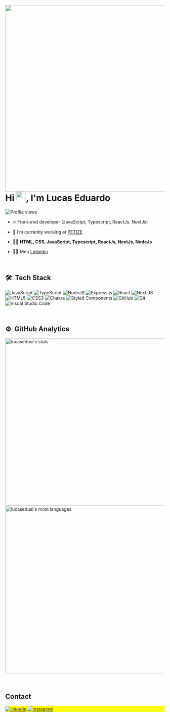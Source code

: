 <img align="right" height="590em" src="https://raw.githubusercontent.com/gist/Lucasedusi/b41079cadbbd150dc15c23d3cd518f47/raw/00a17f63eb9e94a829458a78efbdf05384f4ee1e/card_github.svg"/>

<h1 align="left">Hi <img src="https://raw.githubusercontent.com/kaueMarques/kaueMarques/master/hi.gif" height="30px">, I'm Lucas Eduardo</h1>

<p align="left"> <img src="https://komarev.com/ghpvc/?username=lucasedusi&color=yellow" alt="Profile views" /> </p>

- 🔥 Front-end developer (JavaScript, Typescript, ReactJs, NextJs)

- 🔭 I’m currently working at [PETIZE](https://www.linkedin.com/company/petize)

- 👨‍💻 **HTML, CSS, JavaScript, Typescript, ReactJs, NextJs, NodeJs**

- 👨‍💻 Meu [Linkedin](https://www.linkedin.com/in/lucas-eduardo-pereira-andrade-8224751b2/)



<br>

## 🛠 &nbsp;Tech Stack

![JavaScript](https://img.shields.io/badge/javascript-%23323330.svg?style=for-the-badge&logo=javascript&logoColor=%23F7DF1E)
![TypeScript](https://img.shields.io/badge/typescript-%23007ACC.svg?style=for-the-badge&logo=typescript&logoColor=white)
![NodeJS](https://img.shields.io/badge/node.js-6DA55F?style=for-the-badge&logo=node.js&logoColor=white)
![Express.js](https://img.shields.io/badge/express.js-%23404d59.svg?style=for-the-badge&logo=express&logoColor=%2361DAFB)
![React](https://img.shields.io/badge/react-%2320232a.svg?style=for-the-badge&logo=react&logoColor=%2361DAFB)
![Next JS](https://img.shields.io/badge/Next-black?style=for-the-badge&logo=next.js&logoColor=white)
![HTML5](https://img.shields.io/badge/html5-%23E34F26.svg?style=for-the-badge&logo=html5&logoColor=white)
![CSS3](https://img.shields.io/badge/css3-%231572B6.svg?style=for-the-badge&logo=css3&logoColor=white)
![Chakra](https://img.shields.io/badge/chakra-%234ED1C5.svg?style=for-the-badge&logo=chakraui&logoColor=white)
![Styled Components](https://img.shields.io/badge/styled--components-DB7093?style=for-the-badge&logo=styled-components&logoColor=white)
![GitHub](https://img.shields.io/badge/github-%23121011.svg?style=for-the-badge&logo=github&logoColor=white)
![Git](https://img.shields.io/badge/git-%23F05033.svg?style=for-the-badge&logo=git&logoColor=white)
![Visual Studio Code](https://img.shields.io/badge/Visual%20Studio%20Code-0078d7.svg?style=for-the-badge&logo=visual-studio-code&logoColor=white)

<br>

## ⚙️ &nbsp;GitHub Analytics

<p align="left">
<img width="530em" src="https://github-readme-stats.vercel.app/api?username=lucasedusi&show_icons=true&theme=vision-friendly-dark" alt="lucasedusi's stats"/>
<img width="530em" src="https://github-readme-stats.vercel.app/api/top-langs/?username=lucasedusi&layout=compact&theme=vision-friendly-dark" alt="lucasedusi's most languages"/>
</p>

<br>

## Contact

<p align="left" style="background:yellow">
<a href="https://www.linkedin.com/in/lucas-eduardo-pereira-andrade-8224751b2/" target="_blank">
  <img align="center" src="https://img.shields.io/badge/-lucasedusi-05122A?style=flat&logo=linkedin" alt="linkedin"/>
</a>
<a href="https://www.instagram.com/lucasedusi/" target="_blank">
 <img align="center" src="https://img.shields.io/badge/-lucasedusi-05122A?style=flat&logo=instagram" alt="instagram"/>
</a>
</p>
